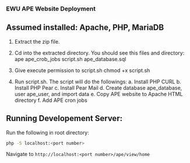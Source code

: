 ### EWU APE Website Deployment

## Assumed installed: Apache, PHP, MariaDB

1.	Extract the zip file.
2.	Cd into the extracted directory. You should see this files and directory:
		ape
		ape_crob_jobs
		script.sh
		ape_database.sql

3.	Give execute permission to script.sh
		chmod +x script.sh
4.	Run script.sh. The script will do the followings:
		a.	Install PHP CURL
		b.	Install PHP Pear
		c.	Install Pear Mail
		d.	Create database ape_database, user ape_user, and import data
		e.	Copy APE website to Apache HTML directory
		f.	Add APE cron jobs

## Running Developement Server:

Run the following in root directory:
```bash
php -S localhost:<port number>
```
Navigate to `http://localhost:<port number>/ape/view/home`
